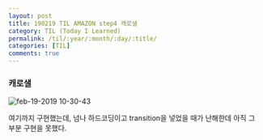 ```yaml
---
layout: post
title: 190219 TIL AMAZON step4 캐로샐
category: TIL (Today I Learned)
permalink: /til/:year/:month/:day/:title/
categories: [TIL]
comments: true
---
```



### **캐로샐**


![feb-19-2019 10-30-43](https://user-images.githubusercontent.com/40848630/53107178-d6a48f80-3577-11e9-8182-ee36d86a4843.gif)

여기까지 구현했는데, 넘나 하드코딩이고 transition을 넣었을 때가 난해한데 아직 그 부분 구현을 못했다. 
